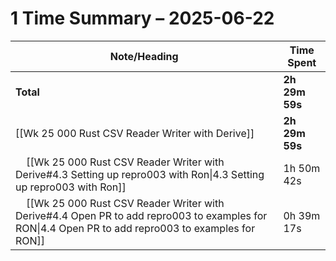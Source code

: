 # 1 Time Summary – 2025-06-22

| Note/Heading | Time Spent |
|--------------|------------|
| **Total** | **2h 29m 59s** |
| [[Wk 25 000 Rust CSV Reader Writer with Derive]] | **2h 29m 59s** |
| &nbsp;&nbsp;&nbsp;&nbsp;[[Wk 25 000 Rust CSV Reader Writer with Derive#4.3 Setting up repro003 with Ron\|4.3 Setting up repro003 with Ron]] | 1h 50m 42s |
| &nbsp;&nbsp;&nbsp;&nbsp;[[Wk 25 000 Rust CSV Reader Writer with Derive#4.4 Open PR to add repro003 to examples for RON\|4.4 Open PR to add repro003 to examples for RON]] | 0h 39m 17s |

